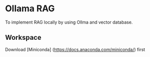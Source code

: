 # Ollama RAG
To implement RAG locally by using Ollma and vector database.

## Workspace
Download [Miniconda] (https://docs.anaconda.com/miniconda/) first
